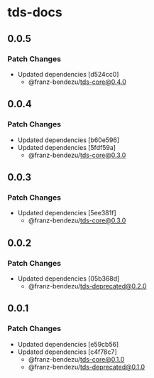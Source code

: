 # tds-docs

## 0.0.5

### Patch Changes

- Updated dependencies [d524cc0]
  - @franz-bendezu/tds-core@0.4.0

## 0.0.4

### Patch Changes

- Updated dependencies [b60e596]
- Updated dependencies [5fdf59a]
  - @franz-bendezu/tds-core@0.3.0

## 0.0.3

### Patch Changes

- Updated dependencies [5ee381f]
  - @franz-bendezu/tds-core@0.3.0

## 0.0.2

### Patch Changes

- Updated dependencies [05b368d]
  - @franz-bendezu/tds-deprecated@0.2.0

## 0.0.1

### Patch Changes

- Updated dependencies [e59cb56]
- Updated dependencies [c4f78c7]
  - @franz-bendezu/tds-core@0.1.0
  - @franz-bendezu/tds-deprecated@0.1.0
